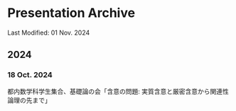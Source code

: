 # Presentation Archive

Last Modified: 01 Nov. 2024

## 2024

### 18 Oct. 2024

都内数学科学生集合、基礎論の会「含意の問題: 実質含意と厳密含意から関連性論理の先まで」

